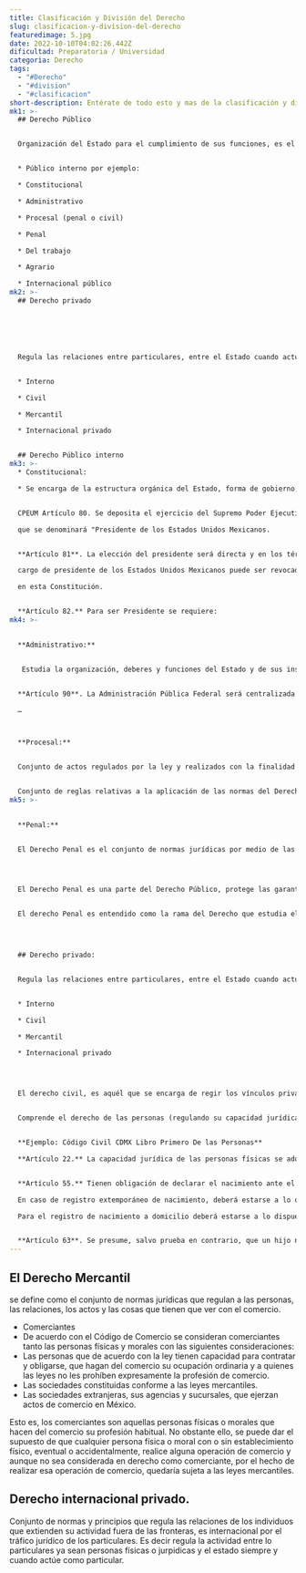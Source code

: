 ```yaml
---
title: Clasificación y División del Derecho
slug: clasificacion-y-division-del-derecho
featuredimage: 5.jpg
date: 2022-10-10T04:02:26.442Z
dificultad: Preparatoria / Universidad
categoria: Derecho
tags:
  - "#Derecho"
  - "#division"
  - "#clasificacion"
short-description: Entérate de todo esto y mas de la clasificación y división de derecho
mk1: >-
  ## Derecho Público


  Organización del Estado para el cumplimiento de sus funciones, es el que regula las relaciones del Estado con: los demás Estados, con Organizaciones Públicas o con los Individuos, cuando actúa como autoridad. 


  * Público interno por ejemplo:

  * Constitucional

  * Administrativo

  * Procesal (penal o civil)

  * Penal

  * Del trabajo

  * Agrario

  * Internacional público
mk2: >-
  ## Derecho privado






  Regula las relaciones entre particulares, entre el Estado cuando actúa como un particular.


  * Interno

  * Civil

  * Mercantil

  * Internacional privado


  ## Derecho Público interno
mk3: >-
  * Constitucional:

  * Se encarga de la estructura orgánica del Estado, forma de gobierno, órganos, funciones, atribuciones y relaciones entre ellos.


  CPEUM Artículo 80. Se deposita el ejercicio del Supremo Poder Ejecutivo de la Unión en un solo individuo,

  que se denominará "Presidente de los Estados Unidos Mexicanos.


  **Artículo 81**. La elección del presidente será directa y en los términos que disponga la ley electoral. El

  cargo de presidente de los Estados Unidos Mexicanos puede ser revocado en los términos establecidos

  en esta Constitución.


  **Artículo 82.** Para ser Presidente se requiere:
mk4: >-
  

  **Administrativo:**


   Estudia la organización, deberes y funciones del Estado y de sus instituciones. El derecho administrativo está vinculado a la Administración Pública como campo de estudio – 


  **Artículo 90**. La Administración Pública Federal será centralizada y paraestatal conforme a la Ley Orgánica que expida el Congreso, que distribuirá los negocios del orden administrativo de la Federación que estarán a cargo de las Secretarías de Estado y definirá las bases generales de creación de las entidades paraestatales y la intervención del Ejecutivo Federal en su operación…

  …



  **Procesal:**


  Conjunto de actos regulados por la ley y realizados con la finalidad de alcanzar la aplicación judicial del derecho objetivo y la satisfacción consiguiente del interés legalmente tutelado en el caso concreto.


  Conjunto de reglas relativas a la aplicación de las normas del Derecho a casos particulares, ya sea con el fin de esclarecer una situación jurídica dudosa o que los tribunales declaren la existencia de determinadas obligaciones y que en determinado caso se haga efectiva.
mk5: >-
  

  **Penal:**


  El Derecho Penal es el conjunto de normas jurídicas por medio de las cuales el Estado define las conductas u omisiones que constituyen delitos, así como las penas y/o medidas de seguridad para sancionar a quienes incurren en la comisión de esos delitos.




  El Derecho Penal es una parte del Derecho Público, protege las garantías individuales a través de la imposición de penas a quiénes realizan actos u omiten acciones establecidas en la ley. Utiliza conceptos como delito, pena, medidas de seguridad para determinar su acto de competencia. 


  El derecho Penal es entendido como la rama del Derecho que estudia el fenómeno criminal, el delito, el delincuente y la pena. Se ubica como rama del Derecho público, porque protege los bienes jurídicos de los ataques que los afectan y con ello lesionan la seguridad jurídica. Regula los delitos que ejercen los sujetos contra otros afectando su integridad y la vida misma. 

  ﻿


  ## Derecho privado:


  Regula las relaciones entre particulares, entre el Estado cuando actúa como un particular.


  * Interno

  * Civil

  * Mercantil

  * Internacional privado




  El derecho civil, es aquél que se encarga de regir los vínculos privados que las personas establecen entre ellas. Está formado por las reglas jurídicas que articulan las relaciones patrimoniales o personales entre individuos (personas físicas o personas jurídicas). La finalidad del derecho civil es preservar los intereses del sujeto a nivel patrimonial y moral.


  Comprende el derecho de las personas (regulando su capacidad jurídica), el derecho de familia, el derecho de bienes, el derecho de las obligaciones y los contratos, el derecho de sucesiones y las normas de responsabilidad civil


  **Ejemplo: Código Civil CDMX Libro Primero De las Personas**

  **Artículo 22.** La capacidad jurídica de las personas físicas se adquiere por el nacimiento y se pierde por la muerte; pero desde el momento en que un individuo es concebido, entra bajo la protección de la ley y se le tiene por nacido para los efectos declarados en el presente Código.


  **Artículo 55.** Tienen obligación de declarar el nacimiento ante el Juez del Registro Civil de su elección, el padre y la madre o cualquiera de ellos; a falta de éstos, los ascendientes en línea recta, colaterales iguales en segundo grado y colaterales desiguales ascendentes en tercer grado dentro de los seis meses siguientes a la fecha en que ocurrió aquél.

  En caso de registro extemporáneo de nacimiento, deberá estarse a lo que disponga el Reglamento del Registro Civil.

  Para el registro de nacimiento a domicilio deberá estarse a lo dispuesto en el Reglamento del Registro Civil.


  **Artículo 63**. Se presume, salvo prueba en contrario, que un hijo nacido en matrimonio es hijo de los cónyuges
---
```

## El Derecho Mercantil

 se define como el conjunto de normas jurídicas que regulan a las personas, las relaciones, los actos y las cosas que tienen que ver con el comercio.

* Comerciantes
* De acuerdo con el Código de Comercio se consideran comerciantes tanto las personas físicas y morales con las siguientes consideraciones:
* Las personas que de acuerdo con la ley tienen capacidad para contratar y obligarse, que hagan del comercio su ocupación ordinaria y a quienes las leyes no les prohíben expresamente la profesión de comercio.
* Las sociedades constituidas conforme a las leyes mercantiles.
* Las sociedades extranjeras, sus agencias y sucursales, que ejerzan actos de comercio en México.

Esto es, los comerciantes son aquellas personas físicas o morales que hacen del comercio su profesión habitual. No obstante ello, se puede dar el supuesto de que cualquier persona física o moral con o sin establecimiento físico, eventual o accidentalmente, realice alguna operación de comercio y aunque no sea considerada en derecho como comerciante, por el hecho de realizar esa operación de comercio, quedaría sujeta a las leyes mercantiles.



## Derecho internacional privado. 


Conjunto de normas y principios que regula las relaciones de los individuos que extienden su actividad fuera de las fronteras, es internacional por el tráfico jurídico de los particulares.
Es decir regula la actividad entre lo particulares ya sean personas físicas o jurpidicas y el estado siempre y cuando actúe como particular.